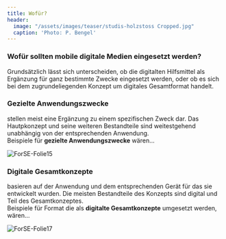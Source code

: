 ```yaml
---
title: Wofür?
header:
  image: "/assets/images/teaser/studis-holzstoss Cropped.jpg"
  caption: 'Photo: P. Bengel'
---
```


### Wofür sollten mobile digitale Medien eingesetzt werden?
Grundsätzlich lässt sich unterscheiden, ob die digitalten Hilfsmittel als Ergänzung für ganz bestimmte Zwecke eingesetzt werden, oder ob es sich bei dem zugrundeliegenden Konzept um digitales Gesamtformat handelt.<br>

### Gezielte Anwendungszwecke
stellen meist eine Ergänzung zu einem spezifischen Zweck dar. Das Hautpkonzept und seine weiteren Bestandteile sind weitestgehend unabhängig von der entsprechenden Anwendung. <br>
Beispiele für <b>gezielte Anwendungszwecke</b> wären...

![ForSE-Folie15]({{site.baseurl}}/assets/images/ForSE-Folie15.png)

### Digitale Gesamtkonzepte
basieren auf der Anwendung und dem entsprechenden Gerät für das sie entwickelt wurden. Die meisten Bestandteile des Konzepts sind digital und Teil des Gesamtkonzeptes.<br>
Beispiele für Format die als <b>digitalte Gesamtkonzepte</b> umgesetzt werden, wären...

![ForSE-Folie17]({{site.baseurl}}/assets/images/ForSE-Folie17.png)

<!--
Text Text Text
-->
